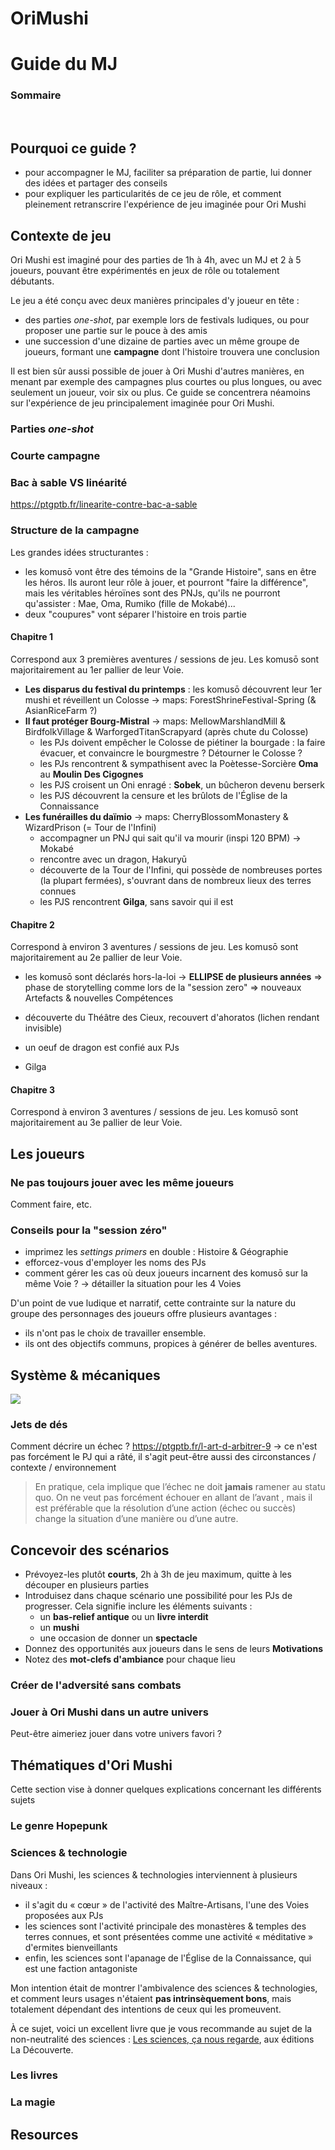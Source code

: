 # OriMushi
# Guide du MJ

### Sommaire

<br>
<ul class="toc" data-tags="h2"></ul>


## Pourquoi ce guide ?
* pour accompagner le MJ, faciliter sa préparation de partie, lui donner des idées et partager des conseils
* pour expliquer les particularités de ce jeu de rôle, et comment pleinement retranscrire l'expérience de jeu imaginée pour Ori Mushi



## Contexte de jeu
Ori Mushi est imaginé pour des parties de 1h à 4h, avec un MJ et 2 à 5 joueurs,
pouvant être expérimentés en jeux de rôle ou totalement débutants.

Le jeu a été conçu avec deux manières principales d'y joueur en tête :
* des parties _one-shot_, par exemple lors de festivals ludiques, ou pour proposer une partie sur le pouce à des amis
* une succession d'une dizaine de parties avec un même groupe de joueurs, formant une **campagne** dont l'histoire trouvera une conclusion

Il est bien sûr aussi possible de jouer à Ori Mushi d'autres manières, en menant par exemple des campagnes plus courtes ou plus longues, ou avec seulement un joueur, voir six ou plus.
Ce guide se concentrera néamoins sur l'expérience de jeu principalement imaginée pour Ori Mushi.

### Parties _one-shot_

### Courte campagne

### Bac à sable VS linéarité
https://ptgptb.fr/linearite-contre-bac-a-sable

### Structure de la campagne
Les grandes idées structurantes :
* les komusō vont être des témoins de la "Grande Histoire", sans en être les héros.Ils auront leur rôle à jouer, et pourront "faire la différence",
mais les véritables héroïnes sont des PNJs, qu'ils ne pourront qu'assister :
Mae, Oma, Rumiko (fille de Mokabé)...
* deux "coupures" vont séparer l'histoire en trois partie

#### Chapitre 1
Correspond aux 3 premières aventures / sessions de jeu.
Les komusō sont majoritairement au 1er pallier de leur Voie.

* **Les disparus du festival du printemps** : les komusō découvrent leur 1er mushi et réveillent un Colosse
    -> maps: ForestShrineFestival-Spring (& AsianRiceFarm ?)
* **Il faut protéger Bourg-Mistral**
    -> maps: MellowMarshlandMill & BirdfolkVillage & WarforgedTitanScrapyard (après chute du Colosse)
    + les PJs doivent empêcher le Colosse de piétiner la bourgade : la faire évacuer, et convaincre le bourgmestre ? Détourner le Colosse ?
    + les PJs rencontrent & sympathisent avec la Poètesse-Sorcière **Oma** au **Moulin Des Cigognes**
    + les PJS croisent un Oni enragé : **Sobek**, un bûcheron devenu berserk
    + les PJS découvrent la censure et les brûlots de l'Église de la Connaissance
*  **Les funérailles du daïmio**
    -> maps: CherryBlossomMonastery & WizardPrison (= Tour de l'Infini)
    + accompagner un PNJ qui sait qu'il va mourir (inspi 120 BPM) -> Mokabé
    + rencontre avec un dragon, Hakuryū
    + découverte de la Tour de l'Infini, qui possède de nombreuses portes (la plupart fermées), s'ouvrant dans de nombreux lieux des terres connues
    + les PJS rencontrent **Gilga**, sans savoir qui il est

#### Chapitre 2
Correspond à environ 3 aventures / sessions de jeu.
Les komusō sont majoritairement au 2e pallier de leur Voie.

+ les komusō sont déclarés hors-la-loi -> **ELLIPSE de plusieurs années**
    => phase de storytelling comme lors de la "session zero"
    => nouveaux Artefacts & nouvelles Compétences

+ découverte du Théâtre des Cieux, recouvert d'ahoratos (lichen rendant invisible)
+ un oeuf de dragon est confié aux PJs
+ Gilga

#### Chapitre 3
Correspond à environ 3 aventures / sessions de jeu.
Les komusō sont majoritairement au 3e pallier de leur Voie.

<!-- scénario inspiré du Moine Fou / He Pao ? -->


## Les joueurs

### Ne pas toujours jouer avec les même joueurs 
Comment faire, etc.

### Conseils pour la "session zéro"
* imprimez les _settings primers_ en double : Histoire & Géographie
* efforcez-vous d'employer les noms des PJs
* comment gérer les cas où deux joueurs incarnent des komusō sur la même Voie ?
  -> détailler la situation pour les 4 Voies

D'un point de vue ludique et narratif,
cette contrainte sur la nature du groupe des personnages des joueurs
offre plusieurs avantages :
* ils n'ont pas le choix de travailler ensemble.
* ils ont des objectifs communs, propices à générer de belles aventures.


## Système & mécaniques

<!-- Synergies thématiques entre les différentes Voies des komusō -->
![](layout/OriMushi-SynergiesDesVoies.jpg)

### Jets de dés
Comment décrire un échec ? https://ptgptb.fr/l-art-d-arbitrer-9
-> ce n'est pas forcément le PJ qui a râté, il s'agit peut-être aussi des circonstances / contexte / environnement

> En pratique, cela implique que l’échec ne doit **jamais** ramener au statu quo. On ne veut pas forcément échouer en allant de l’avant , mais il est préférable que la résolution d’une action (échec ou succès) change la situation d’une manière ou d’une autre.


## Concevoir des scénarios
* Prévoyez-les plutôt **courts**, 2h à 3h de jeu maximum, quitte à les découper en plusieurs parties
* Introduisez dans chaque scénario une possibilité pour les PJs de progresser. Cela signifie inclure les éléments suivants :
    + un **bas-relief antique** ou un **livre interdit**
    + un **mushi**
    + une occasion de donner un **spectacle**
* Donnez des opportunités aux joueurs dans le sens de leurs **Motivations**
* Notez des **mot-clefs d'ambiance** pour chaque lieu

### Créer de l'adversité sans combats

### Jouer à Ori Mushi dans un autre univers
Peut-être aimeriez jouer dans votre univers favori ?


## Thématiques d'Ori Mushi
Cette section vise à donner quelques explications concernant les différents sujets

### Le genre Hopepunk

### Sciences & technologie
Dans Ori Mushi, les sciences & technologies interviennent à plusieurs niveaux :
* il s'agit du « cœur » de l'activité des Maître-Artisans, l'une des Voies proposées aux PJs
* les sciences sont l'activité principale des monastères & temples des terres connues, et sont présentées comme une activité « méditative » d'ermites bienveillants
* enfin, les sciences sont l'apanage de l'Église de la Connaissance, qui est une faction antagoniste

Mon intention était de montrer l'ambivalence des sciences & technologies,
et comment leurs usages n'étaient **pas intrinsèquement bons**,
mais totalement dépendant des intentions de ceux qui les promeuvent.

À ce sujet, voici un excellent livre que je vous recommande au sujet de la non-neutralité des sciences : [Les sciences, ça nous regarde](https://www.editionsladecouverte.fr/les_sciences_ca_nous_regarde-9782359250695), aux éditions La Découverte.

### Les livres

### La magie


## Resources
<!-- compiler une courte liste de liens sur comment mener, et la partager sur une page web avec QRCode ici -->
